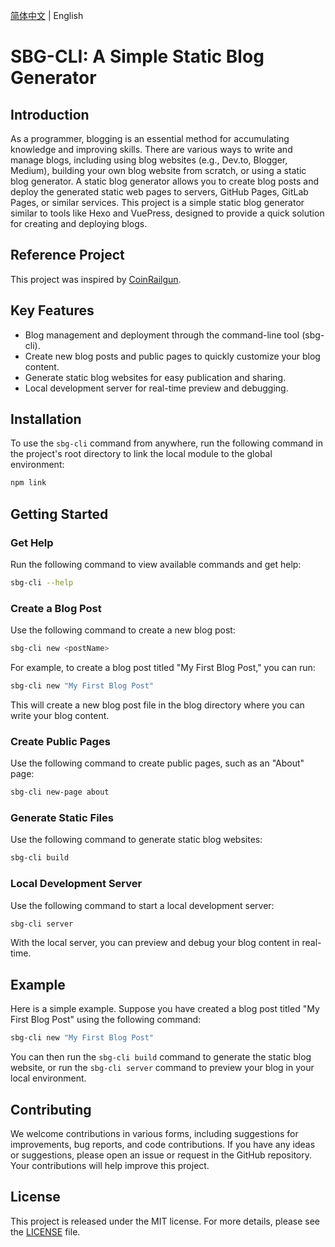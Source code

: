 <div align="left">

[简体中文](https://github.com/MyNetdisk/static-blog-generator/blob/main/README.zh-CN.md) | English

</div>

# SBG-CLI: A Simple Static Blog Generator

## Introduction

As a programmer, blogging is an essential method for accumulating knowledge and improving skills. There are various ways to write and manage blogs, including using blog websites (e.g., Dev.to, Blogger, Medium), building your own blog website from scratch, or using a static blog generator. A static blog generator allows you to create blog posts and deploy the generated static web pages to servers, GitHub Pages, GitLab Pages, or similar services. This project is a simple static blog generator similar to tools like Hexo and VuePress, designed to provide a quick solution for creating and deploying blogs.

## Reference Project

This project was inspired by [CoinRailgun](https://github.com/qiyuor2/CoinRailgun).

## Key Features

- Blog management and deployment through the command-line tool (sbg-cli).
- Create new blog posts and public pages to quickly customize your blog content.
- Generate static blog websites for easy publication and sharing.
- Local development server for real-time preview and debugging.

## Installation

To use the `sbg-cli` command from anywhere, run the following command in the project's root directory to link the local module to the global environment:

```bash
npm link
```

## Getting Started

### Get Help

Run the following command to view available commands and get help:

```bash
sbg-cli --help
```

### Create a Blog Post

Use the following command to create a new blog post:

```bash
sbg-cli new <postName>
```

For example, to create a blog post titled "My First Blog Post," you can run:

```bash
sbg-cli new "My First Blog Post"
```

This will create a new blog post file in the blog directory where you can write your blog content.

### Create Public Pages

Use the following command to create public pages, such as an "About" page:

```bash
sbg-cli new-page about
```

### Generate Static Files

Use the following command to generate static blog websites:

```bash
sbg-cli build
```

### Local Development Server

Use the following command to start a local development server:

```bash
sbg-cli server
```

With the local server, you can preview and debug your blog content in real-time.

## Example

Here is a simple example. Suppose you have created a blog post titled "My First Blog Post" using the following command:

```bash
sbg-cli new "My First Blog Post"
```

You can then run the `sbg-cli build` command to generate the static blog website, or run the `sbg-cli server` command to preview your blog in your local environment.

## Contributing

We welcome contributions in various forms, including suggestions for improvements, bug reports, and code contributions. If you have any ideas or suggestions, please open an issue or request in the GitHub repository. Your contributions will help improve this project.

## License

This project is released under the MIT license. For more details, please see the [LICENSE](LICENSE) file.